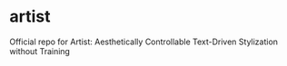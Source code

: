 # artist
Official repo for Artist: Aesthetically Controllable Text-Driven Stylization without Training
